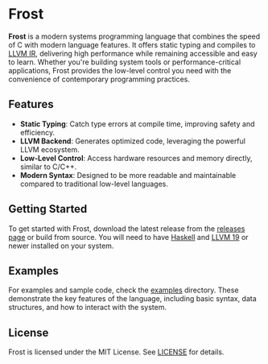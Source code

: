 # Frost

**Frost** is a modern systems programming language that combines the speed of C
with modern language features. It offers static typing and compiles to
[LLVM IR](https://llvm.org/docs/LangRef.html), delivering high performance while
remaining accessible and easy to learn. Whether you're building system tools or
performance-critical applications, Frost provides the low-level control you need
with the convenience of contemporary programming practices.

## Features

- **Static Typing**: Catch type errors at compile time, improving safety and
  efficiency.
- **LLVM Backend**: Generates optimized code, leveraging the powerful LLVM
  ecosystem.
- **Low-Level Control**: Access hardware resources and memory directly, similar
  to C/C++.
- **Modern Syntax**: Designed to be more readable and maintainable compared to
  traditional low-level languages.

## Getting Started

To get started with Frost, download the latest release from the
[releases page](README.md) or build from source. You will need to have
[Haskell](https://www.haskell.org/) and [LLVM 19](https://llvm.org/) or newer
installed on your system.

## Examples

For examples and sample code, check the [examples](examples) directory. These
demonstrate the key features of the language, including basic syntax, data
structures, and how to interact with the system.

## License

Frost is licensed under the MIT License. See [LICENSE](LICENSE) for details.

